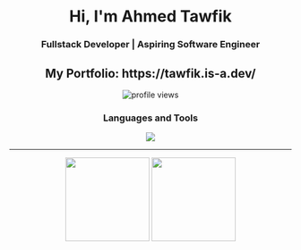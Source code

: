 <h1 align="center">Hi, I'm Ahmed Tawfik</h1>

<h3 align="center">Fullstack Developer | Aspiring Software Engineer</h3>


<h2 align="center">My Portfolio: https://tawfik.is-a.dev/</h1>
<p align="center">
  <img src="https://komarev.com/ghpvc/?username=freygold&label=Profile%20views&color=0e75b6&style=flat" alt="profile views" />
</p>

<h3 align="center">Languages and Tools</h3>
<p align="center">
  <img src="https://skillicons.dev/icons?i=react,nextjs,tailwindcss,nodejs,expressjs,js,ts,nestjs,mongodb,postgres,docker&perline=6" />
</p>

---

<div align="center">
  <img src="https://github-readme-stats.vercel.app/api?username=freygold&show_icons=true&theme=dark&count_private=true" height="150" />
  <img src="https://streak-stats.demolab.com?user=freygold&theme=dark" height="150" />
</div>
